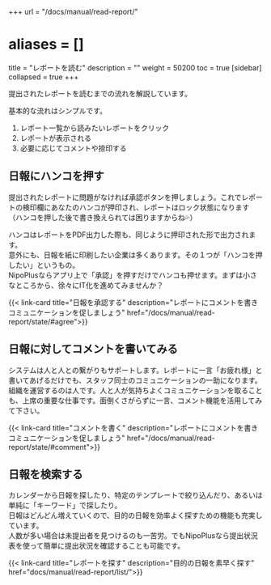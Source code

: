 +++
url = "/docs/manual/read-report/"
# aliases = []
title = "レポートを読む"
description = ""
weight = 50200
toc = true
[sidebar]
collapsed = true
+++

提出されたレポートを読むまでの流れを解説しています。

基本的な流れはシンプルです。

1. レポート一覧から読みたいレポートをクリック
2. レポートが表示される
3. 必要に応じてコメントや捺印する

## 日報にハンコを押す

提出されたレポートに問題がなければ承認ボタンを押しましょう。これでレポートの検印欄にあなたのハンコが押印され、レポートはロック状態になります  
（ハンコを押した後で書き換えられては困りますからね💦）

ハンコはレポートをPDF出力した際も、同じように押印された形で出力されます。  
意外にも、日報を紙に印刷したい企業は多くあります。その１つが「ハンコを押したい」というもの。  
NipoPlusならアプリ上で「承認」を押すだけでハンコも押せます。まずは小さなところから、徐々にIT化を進めてみませんか？

{{< link-card title="日報を承認する"  description="レポートにコメントを書きコミュニケーションを促しましょう" href="/docs/manual/read-report/state/#agree">}}

## 日報に対してコメントを書いてみる

システムは人と人との繋がりもサポートします。レポートに一言「お疲れ様」と書いてあげるだけでも、スタッフ同士のコミュニケーションの一助になります。  
組織を運営するのは人です。人と人が気持ちよくコミュニケーションを取ることも、上席の重要な仕事です。面倒くさがらずに一言、コメント機能を活用してみて下さい。

{{< link-card title="コメントを書く"  description="レポートにコメントを書きコミュニケーションを促しましょう" href="/docs/manual/read-report/state/#comment">}}

## 日報を検索する

カレンダーから日報を探したり、特定のテンプレートで絞り込んだり、あるいは単純に「キーワード」で探したり。  
日報はどんどん増えていくので、目的の日報を効率よく探すための機能も充実しています。  
人数が多い場合は未提出者を見つけるのも一苦労。でもNipoPlusなら提出状況表を使って簡単に提出状況を確認することも可能です。

{{< link-card title="レポートを探す"  description="目的の日報を素早く探す" href="docs/manual/read-report/list/">}}
